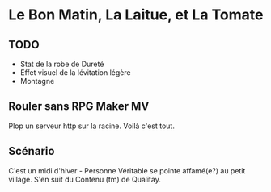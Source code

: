 # Le Bon Matin, La Laitue, et La Tomate

## TODO

* Stat de la robe de Dureté
* Effet visuel de la lévitation légère
* Montagne

## Rouler sans RPG Maker MV

Plop un serveur http sur la racine. Voilà c'est tout.

## Scénario

C'est un midi d'hiver - Personne Véritable se pointe affamé(e?) au petit village.
S'en suit du Contenu (tm) de Qualitay.
